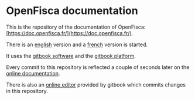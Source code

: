 # OpenFisca documentation

This is the repository of the documentation of OpenFisca: [https://doc.openfisca.fr/](https://doc.openfisca.fr/).

There is an [english](https://doc.openfisca.fr/en/) version and a [french](https://doc.openfisca.fr/fr/) version is started.

It uses the [gitbook software](https://www.npmjs.com/package/gitbook) and the [gitbook platform](https://www.gitbook.com/book/openfisca/documentation/details).

Every commit to this repository is reflected a couple of seconds later on the [online documentation](https://doc.openfisca.fr/).

There is also an [online editor](https://www.gitbook.com/book/openfisca/documentation/edit) provided by gitbook which commits changes in this repository.

